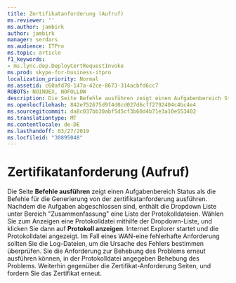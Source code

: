 ```yaml
---
title: Zertifikatanforderung (Aufruf)
ms.reviewer: ''
ms.author: jambirk
author: jambirk
manager: serdars
ms.audience: ITPro
ms.topic: article
f1_keywords:
- ms.lync.dep.DeployCertRequestInvoke
ms.prod: skype-for-business-itpro
localization_priority: Normal
ms.assetid: c60afd78-147a-42ce-8673-314acbfd6cc7
ROBOTS: NOINDEX, NOFOLLOW
description: Die Seite Befehle ausführen zeigt einen Aufgabenbereich Status als die Befehle für die Generierung von der zertifikatanforderung ausführen. Nachdem die Aufgaben abgeschlossen sind, enthält die Dropdown Liste unter Bereich "Zusammenfassung" eine Liste der Protokolldateien. Wählen Sie zum Anzeigen eine Protokolldatei mithilfe der Dropdown-Liste, und klicken Sie dann auf Protokoll anzeigen. Internet Explorer startet und die Protokolldatei angezeigt. Im Fall eines WAN-eine fehlerhafte Anforderung sollten Sie die Log-Dateien, um die Ursache des Fehlers bestimmen überprüfen. Sie die Anforderung zur Behebung des Problems erneut ausführen können, in der Protokolldatei angegeben Behebung des Problems. Weiterhin gegenüber die Zertifikat-Anforderung Seiten, und fordern Sie das Zertifikat erneut.
ms.openlocfilehash: 842e752675d9f4d0cd027d6cff2792404c4bc4e4
ms.sourcegitcommit: da8c037bb30abf5d5cf3b60d4b71e3a10e553402
ms.translationtype: MT
ms.contentlocale: de-DE
ms.lasthandoff: 03/27/2019
ms.locfileid: "30895048"
---
```

# <a name="certificate-request-invoke"></a>Zertifikatanforderung (Aufruf)
 
Die Seite **Befehle ausführen** zeigt einen Aufgabenbereich Status als die Befehle für die Generierung von der zertifikatanforderung ausführen. Nachdem die Aufgaben abgeschlossen sind, enthält die Dropdown Liste unter Bereich "Zusammenfassung" eine Liste der Protokolldateien. Wählen Sie zum Anzeigen eine Protokolldatei mithilfe der Dropdown-Liste, und klicken Sie dann auf **Protokoll anzeigen**. Internet Explorer startet und die Protokolldatei angezeigt. Im Fall eines WAN-eine fehlerhafte Anforderung sollten Sie die Log-Dateien, um die Ursache des Fehlers bestimmen überprüfen. Sie die Anforderung zur Behebung des Problems erneut ausführen können, in der Protokolldatei angegeben Behebung des Problems. Weiterhin gegenüber die Zertifikat-Anforderung Seiten, und fordern Sie das Zertifikat erneut.
  

